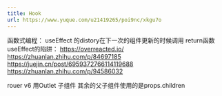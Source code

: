 ```yaml
---
title: Hook
url: https://www.yuque.com/u21419265/poi9nc/xkgu7o
---
```


函数式编程：
useEffect 的distory在下一次的组件更新的时候调用 return函数
useEffect的陷阱：
<https://overreacted.io/>
<https://zhuanlan.zhihu.com/p/84697185>
<https://juejin.cn/post/6959372766114119688>
<https://zhuanlan.zhihu.com/p/94586032>

rouer v6 用Outlet 子组件  其余的父子组件使用的是props.children
